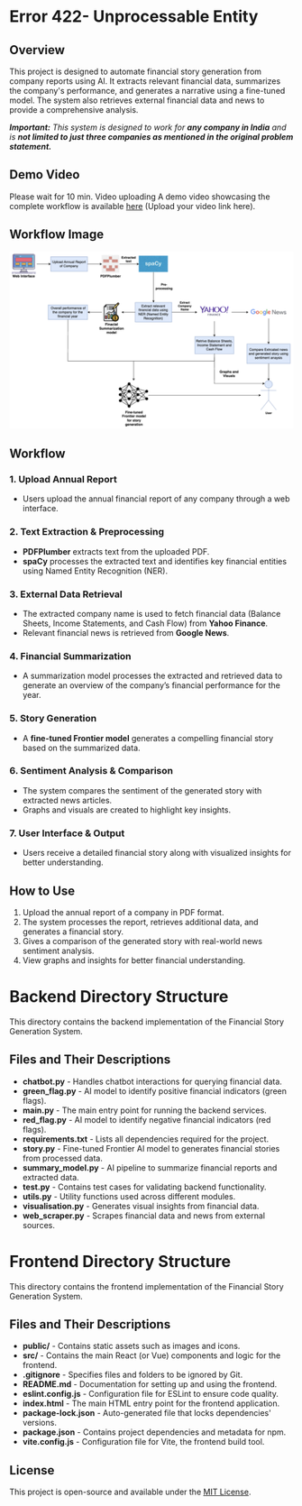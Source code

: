# Error 422- Unprocessable Entity

## Overview
This project is designed to automate financial story generation from company reports using AI. It extracts relevant financial data, summarizes the company's performance, and generates a narrative using a fine-tuned model. The system also retrieves external financial data and news to provide a comprehensive analysis.

_**Important:** This system is designed to work for **any company in India** and is **not limited to just three companies as mentioned in the original problem statement.**_

## Demo Video
Please wait for 10 min. Video uploading
A demo video showcasing the complete workflow is available [here](#) (Upload your video link here).

## Workflow Image
![Workflow](images/Flowchart.png)

## Workflow
### 1. **Upload Annual Report**
- Users upload the annual financial report of any company through a web interface.

### 2. **Text Extraction & Preprocessing**
- **PDFPlumber** extracts text from the uploaded PDF.
- **spaCy** processes the extracted text and identifies key financial entities using Named Entity Recognition (NER).

### 3. **External Data Retrieval**
- The extracted company name is used to fetch financial data (Balance Sheets, Income Statements, and Cash Flow) from **Yahoo Finance**.
- Relevant financial news is retrieved from **Google News**.

### 4. **Financial Summarization**
- A summarization model processes the extracted and retrieved data to generate an overview of the company’s financial performance for the year.

### 5. **Story Generation**
- A **fine-tuned Frontier model** generates a compelling financial story based on the summarized data.

### 6. **Sentiment Analysis & Comparison**
- The system compares the sentiment of the generated story with extracted news articles.
- Graphs and visuals are created to highlight key insights.

### 7. **User Interface & Output**
- Users receive a detailed financial story along with visualized insights for better understanding.

## How to Use
1. Upload the annual report of a company in PDF format.
2. The system processes the report, retrieves additional data, and generates a financial story.
3. Gives a comparison of the generated story with real-world news sentiment analysis.
4. View graphs and insights for better financial understanding.

# Backend Directory Structure

This directory contains the backend implementation of the Financial Story Generation System.

## Files and Their Descriptions

- **chatbot.py** - Handles chatbot interactions for querying financial data.
- **green_flag.py** - AI model to identify positive financial indicators (green flags).
- **main.py** - The main entry point for running the backend services.
- **red_flag.py** - AI model to identify negative financial indicators (red flags).
- **requirements.txt** - Lists all dependencies required for the project.
- **story.py** - Fine-tuned Frontier AI model to generates financial stories from processed data.
- **summary_model.py** - AI pipeline to summarize financial reports and extracted data.
- **test.py** - Contains test cases for validating backend functionality.
- **utils.py** - Utility functions used across different modules.
- **visualisation.py** - Generates visual insights from financial data.
- **web_scraper.py** - Scrapes financial data and news from external sources.

# Frontend Directory Structure

This directory contains the frontend implementation of the Financial Story Generation System.

## Files and Their Descriptions

- **public/** - Contains static assets such as images and icons.
- **src/** - Contains the main React (or Vue) components and logic for the frontend.
- **.gitignore** - Specifies files and folders to be ignored by Git.
- **README.md** - Documentation for setting up and using the frontend.
- **eslint.config.js** - Configuration file for ESLint to ensure code quality.
- **index.html** - The main HTML entry point for the frontend application.
- **package-lock.json** - Auto-generated file that locks dependencies' versions.
- **package.json** - Contains project dependencies and metadata for npm.
- **vite.config.js** - Configuration file for Vite, the frontend build tool.



## License
This project is open-source and available under the [MIT License](LICENSE).
